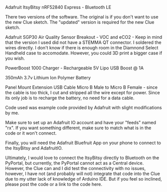 Adafruit ItsyBitsy nRF52840 Express - Bluetooth LE

There two versions of the software. The original is if you don't want to use the new Clue sketch. The "updated" version is required for the new Clue sketch.

Adafruit SGP30 Air Quality Sensor Breakout - VOC and eCO2 - Keep in mind that the version I used did not have a STEMMA QT connector. I soldered the wires directly. I don't know if there is enough room in the Diamnond Select Handheld case to accomodate. However, you could 3D print a bigger case if you wish.

PowerBoost 1000 Charger - Rechargeable 5V Lipo USB Boost @ 1A

350mAh 3.7v Lithium Ion Polymer Battery

Panel Mount Extension USB Cable Micro B Male to Micro B Female - since the cable is too thick, I cut and stripped all the wire except for power. Since its only job is to recharge the battery, no need for a data cable.

Code used was example code provided by Adafruit with slight modifications by me. 

Make sure to set up an Adafruit IO account and have your "feeds" named "rx". If you want something different, make sure to match what is in the code or it won't connect.

Finally, you will need the Adafruit Bluefruit App on your phone to connect to the ItsyBitsy and AdafruitIO.

Ultimately, I would love to connect the ItsyBitsy directly to Bluetooth on the PyPortal, but currently, the PyPortal cannot act as a Central device. However, the Clue can and I did test the connectivity with no issues, however, I have not (and probably will not) integrate that code into the Clue due to my utter lack of knowledge of Arduino IDE. But if you feel so inclined, please post the code or a link to the code here.
